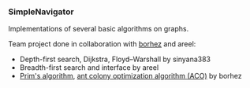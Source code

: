 ### SimpleNavigator

Implementations of several basic algorithms on graphs.

Team project done in collaboration with [borhez](https://github.com/borhez) and areel:

- Depth-first search, Dijkstra, Floyd–Warshall by sinyana383
- Breadth-first search and interface by areel
- [Prim's algorithm](https://en.wikipedia.org/wiki/Prim%27s_algorithm), [ant colony optimization algorithm (ACO)](https://en.wikipedia.org/wiki/Ant_colony_optimization_algorithms) by borhez
